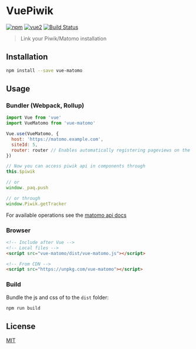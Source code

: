 # VuePiwik

[![npm](https://img.shields.io/npm/v/vue-matomo.svg)](https://www.npmjs.com/package/vue-matomo)
[![vue2](https://img.shields.io/badge/vue-2.x-brightgreen.svg)](https://vuejs.org/)
[![Build Status](https://travis-ci.org/AmazingDreams/vue-matomo.svg?branch=master)](https://travis-ci.org/AmazingDreams/vue-matomo)

> Link your Piwik/Matomo installation

## Installation

```bash
npm install --save vue-matomo
```

## Usage

### Bundler (Webpack, Rollup)

```js
import Vue from 'vue'
import VueMatomo from 'vue-matomo'

Vue.use(VueMatomo, {
  host: 'https://matomo.example.com',
  siteId: 5,
  router: router // Enables automatically registering pageviews on the router
})

// Now you can access piwik api in components through
this.$piwik

// or
window._paq.push

// or through
window.Piwik.getTracker
```

For available operations see the [matomo api docs](https://developer.matomo.org/api-reference/tracking-javascript)

### Browser

```html
<!-- Include after Vue -->
<!-- Local files -->
<script src="vue-matomo/dist/vue-matomo.js"></script>

<!-- From CDN -->
<script src="https://unpkg.com/vue-matomo"></script>
```

### Build

Bundle the js and css of to the `dist` folder:

```bash
npm run build
```

## License

[MIT](http://opensource.org/licenses/MIT)
